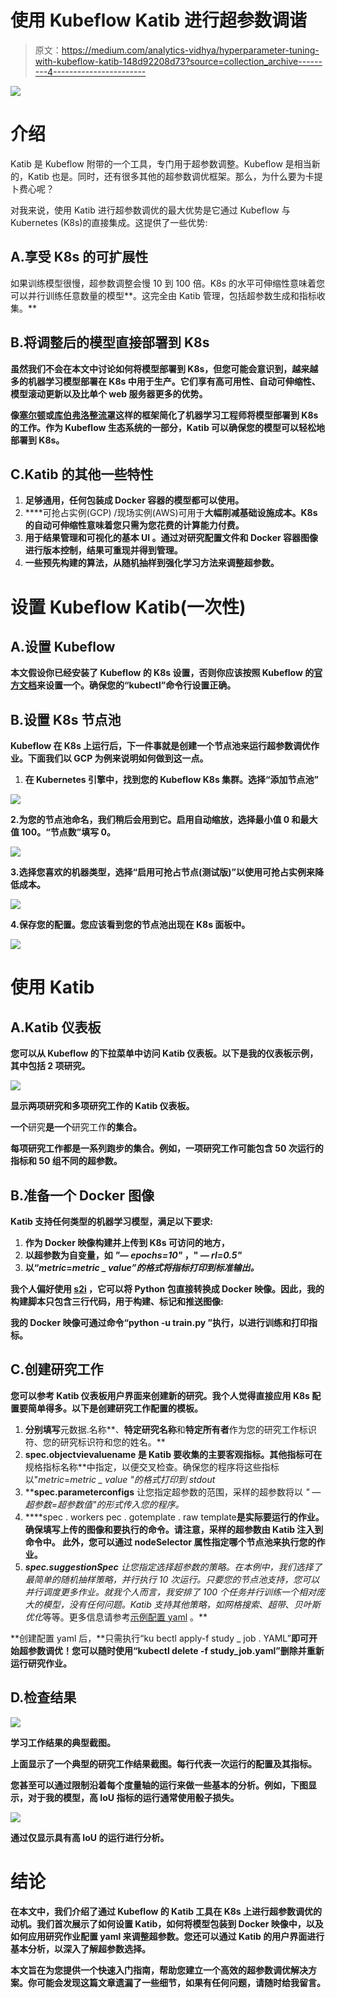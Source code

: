 # 使用 Kubeflow Katib 进行超参数调谐

> 原文：<https://medium.com/analytics-vidhya/hyperparameter-tuning-with-kubeflow-katib-148d92208d73?source=collection_archive---------4----------------------->

![](img/27234512cfc661ce4d8ce33031f128dd.png)

# 介绍

Katib 是 Kubeflow 附带的一个工具，专门用于超参数调整。Kubeflow 是相当新的，Katib 也是。同时，还有很多其他的超参数调优框架。那么，为什么要为卡提卜费心呢？

对我来说，使用 Katib 进行超参数调优的最大优势是它通过 Kubeflow 与 Kubernetes (K8s)的直接集成。这提供了一些优势:

## A.享受 K8s 的可扩展性

如果训练模型很慢，超参数调整会慢 10 到 100 倍。K8s 的水平可伸缩性意味着您可以并行训练任意数量的模型**。这完全由 Katib 管理，包括超参数生成和指标收集。**

## **B.将调整后的模型直接部署到 K8s**

**虽然我们不会在本文中讨论如何将模型部署到 K8s，但您可能会意识到，越来越多的机器学习模型部署在 K8s 中用于生产。它们享有高可用性、自动可伸缩性、模型滚动更新以及比单个 web 服务器更多的优势。**

**像[塞尔顿](https://www.seldon.io/)或[库伯弗洛整流罩](https://github.com/kubeflow/fairing)这样的框架简化了机器学习工程师将模型部署到 K8s 的工作。作为 Kubeflow 生态系统的一部分，Katib 可以确保您的模型可以轻松地部署到 K8s。**

## **C.Katib 的其他一些特性**

1.  **足够通用，任何包装成 Docker 容器的模型都可以使用。**
2.  ****可抢占实例(GCP) /现场实例(AWS)可用于**大幅削减基础设施成本。K8s 的自动可伸缩性意味着您只需为您花费的计算能力付费。**
3.  ****用于结果管理和可视化的基本 UI** 。通过对研究配置文件和 Docker 容器图像进行版本控制，**结果可重现并得到管理**。**
4.  ****一些预先构建的算法**，从随机抽样到强化学习方法来调整超参数。**

# **设置 Kubeflow Katib(一次性)**

## **A.设置 Kubeflow**

**本文假设你已经安装了 Kubeflow 的 K8s 设置，否则你应该按照 Kubeflow 的[官方文档](https://www.kubeflow.org/docs/started/)来设置一个。确保您的“kubectl”命令行设置正确。**

## **B.设置 K8s 节点池**

**Kubeflow 在 K8s 上运行后，下一件事就是创建一个节点池来运行超参数调优作业。下面我们以 GCP 为例来说明如何做到这一点。**

1.  **在 Kubernetes 引擎中，找到您的 Kubeflow K8s 集群。选择“添加节点池”**

**![](img/80da592acd847c92f8d1f1a3dc7562a0.png)**

**2.为您的节点池命名，我们稍后会用到它。启用自动缩放，选择最小值 0 和最大值 100。“节点数”填写 0。**

**![](img/4f1e8a0818ced1ef9981ea1975a9a80e.png)**

**3.选择您喜欢的机器类型，选择“启用可抢占节点(测试版)”以使用可抢占实例来降低成本。**

**![](img/016586f5d829d37d57539bb79287d875.png)**

**4.保存您的配置。您应该看到您的节点池出现在 K8s 面板中。**

**![](img/1a1bcfdf853bb53c2550308453e3f326.png)**

# **使用 Katib**

## **A.Katib 仪表板**

**您可以从 Kubeflow 的下拉菜单中访问 Katib 仪表板。以下是我的仪表板示例，其中包括 2 项研究。**

**![](img/e363e66dd8a6380d56ebca5dac276349.png)**

**显示两项研究和多项研究工作的 Katib 仪表板。**

**一个**研究**是一个**研究工作**的集合。**

**每项研究工作都是一系列跑步的集合。例如，一项研究工作可能包含 50 次运行的指标和 50 组不同的超参数。**

## **B.准备一个 Docker 图像**

**Katib 支持任何类型的机器学习模型，满足以下要求:**

1.  **作为 Docker 映像构建并上传到 K8s 可访问的地方，**
2.  **以超参数为自变量，如 *"— epochs=10"* ，" *— rl=0.5"***
3.  **以“*metric*=*metric _ value”的格式将指标打印到标准输出。***

**我个人偏好使用 [s2i](https://github.com/openshift/source-to-image) ，它可以将 Python 包直接转换成 Docker 映像。因此，我的构建脚本只包含三行代码，用于构建、标记和推送图像:**

**我的 Docker 映像可通过命令“python -u train.py <arguments><hyperparameters>”执行，以进行训练和打印指标。</hyperparameters></arguments>**

## **C.创建研究工作**

**您可以参考 Katib 仪表板用户界面来创建新的研究。我个人觉得直接应用 K8s 配置要简单得多。以下是创建研究工作配置的模板。**

1.  **分别填写**元数据.名称**、**特定研究名称**和**特定所有者**作为您的研究工作标识符、您的研究标识符和您的姓名。**
2.  **spec.objectvievaluename 是 Katib 要收集的主要客观指标。其他指标可在**规格指标名称**中指定，以便交叉检查。确保您的程序将这些指标以"*metric*=*metric _ value "*的格式打印到 stdout**
3.  ****spec.parameterconfigs** 让您指定超参数的范围，采样的超参数将以 *" —超参数=超参数值"*的形式传入您的程序。**
4.  ****spec . workers pec . gotemplate . raw template**是实际要运行的作业。确保填写上传的图像和要执行的命令。请注意，采样的超参数由 Katib 注入到命令中。
    此外，您可以通过 **nodeSelector** 属性指定哪个节点池来执行您的作业。**
5.  ****spec.suggestionSpec** 让您指定选择超参数的策略。在本例中，我们选择了最简单的随机抽样策略，并行执行 10 次运行。只要您的节点池支持，您可以并行调度更多作业。就我个人而言，我安排了 100 个任务并行训练一个相对庞大的模型，没有任何问题。Katib 支持其他策略，如*网格搜索*、*超带*、*贝叶斯优化*等等。更多信息请参考[示例配置 yaml](https://github.com/kubeflow/katib/tree/master/examples/v1alpha2) 。**

**创建配置 yaml 后，**只需执行“ku bectl apply-f study _ job . YAML”**即可开始超参数调优！您可以随时使用“kubectl delete -f study_job.yaml”删除并重新运行研究作业。**

## **D.检查结果**

**![](img/48f20f4c419a1dfbcb12ec1b655069b8.png)**

**学习工作结果的典型截图。**

**上面显示了一个典型的研究工作结果截图。每行代表一次运行的配置及其指标。**

**您甚至可以通过限制沿着每个度量轴的运行来做一些基本的分析。例如，下图显示，对于我的模型，高 IoU 指标的运行通常使用骰子损失。**

**![](img/a588b04a20cbd2ba2ed02e81349e5ab1.png)**

**通过仅显示具有高 IoU 的运行进行分析。**

# **结论**

**在本文中，我们介绍了通过 Kubeflow 的 Katib 工具在 K8s 上进行超参数调优的动机。我们首次展示了如何设置 Katib，如何将模型包装到 Docker 映像中，以及如何应用研究作业配置 yaml 来调整超参数。您还可以通过 Katib 的用户界面进行基本分析，以深入了解超参数选择。**

**本文旨在为您提供一个快速入门指南，帮助您建立一个高效的超参数调优解决方案。你可能会发现这篇文章遗漏了一些细节，如果有任何问题，请随时给我留言。**